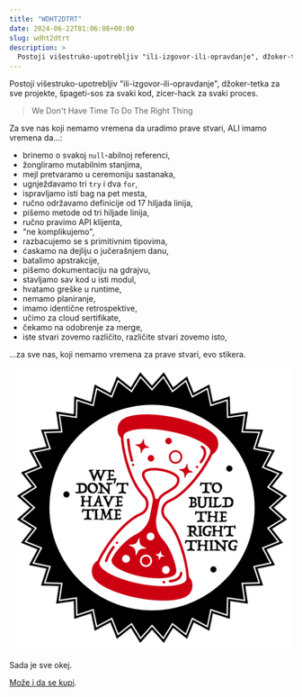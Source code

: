 ```yaml
---
title: "WDHT2DTRT"
date: 2024-06-22T01:06:08+00:00
slug: wdht2dtrt
description: >
  Postoji višestruko-upotrebljiv "ili-izgovor-ili-opravdanje", džoker-tetka za sve projekte, špageti-sos za svaki kod, zicer-hack za svaki proces.
---
```


Postoji višestruko-upotrebljiv "ili-izgovor-ili-opravdanje", džoker-tetka za sve projekte, špageti-sos za svaki kod, zicer-hack za svaki proces.

> We Don't Have Time To Do The Right Thing

Za sve nas koji nemamo vremena da uradimo prave stvari, ALI imamo vremena da...:

+ brinemo o svakoj `null`-abilnoj referenci,
+ žongliramo mutabilnim stanjima,
+ mejl pretvaramo u ceremoniju sastanaka,
+ ugnježdavamo tri `try` i dva `for`,
+ ispravljamo isti bag na pet mesta,
+ ručno održavamo definicije od 17 hiljada linija,
+ pišemo metode od tri hiljade linija,
+ ručno pravimo API klijenta,
+ "ne komplikujemo",
+ razbacujemo se s primitivnim tipovima,
+ ćaskamo na dejliju o jučerašnjem danu,
+ batalimo apstrakcije,
+ pišemo dokumentaciju na gdrajvu,
+ stavljamo sav kod u isti modul,
+ hvatamo greške u runtime,
+ nemamo planiranje,
+ imamo identične retrospektive,
+ učimo za cloud sertifikate,
+ čekamo na odobrenje za merge,
+ iste stvari zovemo različito, različite stvari zovemo isto,

...za sve nas, koji nemamo vremena za prave stvari, evo stikera.

![](wdht2dtrt.png)

Sada je sve okej.

[Može i da se kupi](https://www.redbubble.com/shop/ap/162119912).
